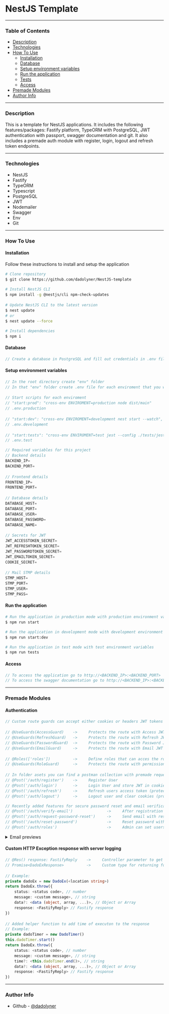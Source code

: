 # NestJS Template

---

### Table of Contents

- [Description](#description)
- [Technologies](#technologies)
- [How To Use](#how-to-use)
    - [Installation](#installation)
    - [Database](#database)
    - [Setup environment variables](#setup-environment-variables)
    - [Run the application](#run-the-application)
    - [Tests](#tests)
    - [Access](#access)
- [Premade Modules](#premade-modules)
- [Author Info](#author-info)

---

### Description

This is a template for NestJS applications. It includes the following features/packages:
Fastify platform, TypeORM with PostgreSQL, JWT authentication with passport, swagger documentation and git.
It also includes a premade auth module with register, login, logout and refresh token endpoints.

---

### Technologies

- NestJS
- Fastify
- TypeORM
- Typescript
- PostgreSQL
- JWT
- Nodemailer
- Swagger
- Env
- Git

---

### How To Use

#### Installation

Follow these instructions to install and setup the application

```bash
# Clone repository
$ git clone https://github.com/dadolyner/NestJS-template
```

```bash
# Install NestJS CLI
$ npm install -g @nestjs/cli npm-check-updates

# Update NestJS CLI to the latest version
$ nest update
# or
$ nest update --force
```

```bash
# Install dependencies
$ npm i
```

#### Database

```ts
// Create a database in PostgreSQL and fill out credentials in .env file
```

#### Setup environment variables

```ts
// In the root directory create "env" folder
// In that "env" folder create .env file for each enviroment that you want and add your variables

// Start scripts for each enviroment
// "start:prod": "cross-env ENVIROMENT=production node dist/main"
// .env.production

// "start:dev": "cross-env ENVIROMENT=development nest start --watch",
// .env.development

// "start:tests": "cross-env ENVIROMENT=test jest --config ./tests/jest-e2e.json",
// .env.test
```
```ts
// Required variables for this project
// Backend details
BACKEND_IP=
BACKEND_PORT=

// Frontend details
FRONTEND_IP=
FRONTEND_PORT=

// Database details
DATABASE_HOST=
DATABASE_PORT=
DATABASE_USER=
DATABASE_PASSWORD=
DATABASE_NAME=

// Secrets for JWT
JWT_ACCESSTOKEN_SECRET=
JWT_REFRESHTOKEN_SECRET=
JWT_PASSWORDTOKEN_SECRET=
JWT_EMAILTOKEN_SECRET=
COOKIE_SECRET=

// Mail STMP details
STMP_HOST=
STMP_PORT=
STMP_USER=
STMP_PASS=
```

#### Run the application

```bash
# Run the application in production mode with production environment variables
$ npm run start
```

```bash
# Run the application in development mode with development environment variables
$ npm run start:dev
```

```bash
# Run the application in test mode with test environment variables
$ npm run tests
```

#### Access

```ts
// To access the application go to http://<BACKEND_IP>:<BACKEND_PORT>
// To access the swagger documentation go to http://<BACKEND_IP>:<BACKEND_PORT>/documentation
```

---

### Premade Modules

#### Authentication
```ts
// Custom route guards can accept either cookies or headers JWT tokens

// @UseGuards(AccessGuard)    ->     Protects the route with Access JWT authentication    -->  App access
// @UseGuards(RefreshGuard)   ->     Protects the route with Refresh JWT authentication   -->  Refresh AccessToken
// @UseGuards(PasswordGuard)  ->     Protects the route with Password JWT authentication  -->  Reset password
// @UseGuards(EmailGuard)     ->     Protects the route with Email JWT authentication     -->  Verify email

// @Roles(['roles'])          ->     Define roles that can acces the route
// @UseGuards(RoleGuard)      ->     Protects the route with permission roles

// In folder asets you can find a postman collection with premade requests to test the following:
// @Post('/auth/register')    ->     Register User
// @Post('/auth/login')       ->     Login User and store JWT in cookies ( access(exp: 15m) and refresh(exp: 7d) )
// @Post('/auth/refresh')     ->     Refresh users access token (protected route with refresh token)
// @Post('/auth/logout')      ->     Logout user and clear cookies (protected route with refresh token)
```

```ts
// Recently added features for secure password reset and email verification:
// @Post('/auth/verify-email')               ->     After registration send email with verify email link
// @Post('/auth/request-password-reset')     ->     Send email with reset password link
// @Post('/auth/reset-password')             ->     Reset password with new password
// @Post('/auth/roles')                      ->     Admin can set users roles
```
<details>
<summary>Email previews</summary>
    <hr/>
        <h4>Email verification</h4>
        <img src="src/assets/images/VerifyEmail.png">
    <hr/>
        <h4>Request password reset</h4>
        <img src="src/assets/images/RequestPasswordReset.png"/>
    <hr/>
        <h4>Password changed</h4>
        <img src="src/assets/images/PasswordChanged.png">
    <hr/>
</details>

#### Custom HTTP Exception response with server logging
```ts
// @Res() response: FastifyReply    ->     Controller parameter to get Fastify response for sending custom HTTP exceptions
// Promise<DadoExResponse>          ->     Custom type for returning formatted response

// Example:
private dadoEx = new DadoEx(<location string>)
return DadoEx.throw({ 
    status: <status code>, // number
    message: <custom message>, // string
    data?: <data (object, array, ...)>, // Object or Array
    response: <FastifyReply> // Fastify response
})

// Added helper function to add time of executon to the response
// Example:
private dadoTimer = new DadoTimer()
this.dadoTimer.start()
return DadoEx.throw({ 
    status: <status code>, // number
    message: <custom message>, // string
    time?: <this.dadoTimer.end()>, // string
    data?: <data (object, array, ...)>, // Object or Array
    response: <FastifyReply> // Fastify response
})
```

---

### Author Info

- Github - [@dadolyner](https://github.com/dadolyner)
